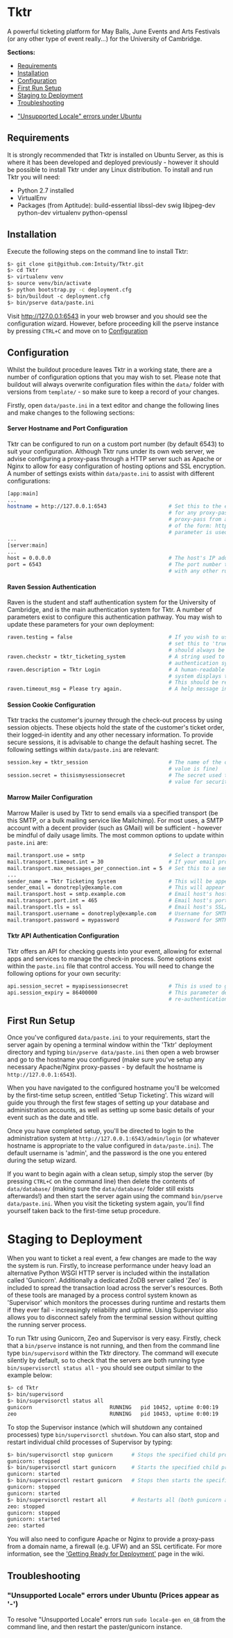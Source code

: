 # Tktr
A powerful ticketing platform for May Balls, June Events and Arts Festivals (or any other type of event really...) for the University of
Cambridge.

**Sections:**

- [Requirements](#requirements)
- [Installation](#installation)
- [Configuration](#configuration)
- [First Run Setup](#first-run-setup)
- [Staging to Deployment](#staging-to-deployment)
- [Troubleshooting](#troubleshooting)
 * ["Unsupported Locale" errors under Ubuntu](#unsupported-locale-errors-under-ubuntu)

## Requirements
It is strongly recommended that Tktr is installed on Ubuntu Server, as this is where it has been developed
and deployed previously - however it should be possible to install Tktr under any Linux distribution.
To install and run Tktr you will need:

- Python 2.7 installed
- VirtualEnv
- Packages (from Aptitude): build-essential libssl-dev swig libjpeg-dev python-dev virtualenv python-openssl


## Installation
Execute the following steps on the command line to install Tktr:

```bash
$> git clone git@github.com:Intuity/Tktr.git
$> cd Tktr
$> virtualenv venv
$> source venv/bin/activate
$> python bootstrap.py -c deployment.cfg
$> bin/buildout -c deployment.cfg
$> bin/pserve data/paste.ini
```

Visit http://127.0.0.1:6543 in your web browser and you should see the configuration wizard. However, before proceeding kill the pserve
instance by pressing `CTRL+C` and move on to [Configuration](#configuration)

## Configuration
Whilst the buildout procedure leaves Tktr in a working state, there are a number of configuration options that you may wish to set. Please
note that buildout will always overwrite configuration files within the `data/` folder with versions from `template/` - so make sure to keep
a record of your changes.

Firstly, open `data/paste.ini` in a text editor and change the following lines and make changes to the following sections:

#### Server Hostname and Port Configuration
Tktr can be configured to run on a custom port number (by default 6543) to suit your configuration. Although Tktr runs under its own web server,
we advise configuring a proxy-pass through a HTTP server such as Apache or Nginx to allow for easy configuration of hosting options and SSL
encryption. A number of settings exists within `data/paste.ini` to assist with different configurations:

```bash
[app:main]
...
hostname = http://127.0.0.1:6543                    # Set this to the external hostname for Tktr, compensating 
                                                    # for any proxy-pass configuration for example, if using a 
                                                    # proxy-pass from an SSL subdomain set hostname to an address 
                                                    # of the form: https://mysubdomain.mydomain.com - this 
                                                    # parameter is used to assemble absolute links
...
[server:main]
...
host = 0.0.0.0                                      # The host's IP address, for most purposes use '0.0.0.0'
port = 6543                                         # The port number to serve on - ensure this doesn't clash 
                                                    # with any other running services
```

#### Raven Session Authentication
Raven is the student and staff authentication system for the University of Cambridge, and is the main authentication system for Tktr. A
number of parameters exist to configure this authentication pathway. You may wish to update these parameters for your own deployment:

```bash
raven.testing = false                               # If you wish to use the demo Raven authentication system
                                                    # set this to 'true' - for staging into deployment, this 
                                                    # should always be 'false'.
raven.checkstr = tktr_ticketing_system              # A string used to acknowledge a login via the Raven 
                                                    # authentication system
raven.description = Tktr Login                      # A human-readable description that the Raven authentication 
                                                    # system displays to the student/staff member when logging in. 
                                                    # This should be recognisable as identifying your deployment.
raven.timeout_msg = Please try again.               # A help message in case authentication times out.
```

#### Session Cookie Configuration
Tktr tracks the customer's journey through the check-out process by using session objects. These objects hold the state of the customer's
ticket order, their logged-in identity and any other necessary information. To provide secure sessions, it is advisable to change the
default hashing secret. The following settings within `data/paste.ini` are relevant:

```bash
session.key = tktr_session                          # The name of the cookie used to track the customer (default 
                                                    # value is fine)
session.secret = thisismysessionsecret              # The secret used to hash the customer's identity (change this 
                                                    # value for security!)
```

#### Marrow Mailer Configuration
Marrow Mailer is used by Tktr to send emails via a specified transport (be this SMTP, or a bulk mailing service like Mailchimp). For most 
uses, a SMTP account with a decent provider (such as GMail) will be sufficient - however be mindful of daily usage limits. The most common
options to update within `paste.ini` are:

```bash
mail.transport.use = smtp                           # Select a transport to use - SMTP will suit most users
mail.transport.timeout.int = 30                     # If your email provider is slow, increase this timeout
mail.transport.max_messages_per_connection.int = 5  # Set this to a sensible value to avoid overloading your email host
...
sender_name = Tktr Ticketing System                 # This will be appear to the recipient as the sender's name
sender_email = donotreply@example.com               # This will appear as the sender's email - usually the same as the email account
mail.transport.host = smtp.example.com              # Email host's hostname
mail.transport.port.int = 465                       # Email host's port number
mail.transport.tls = ssl                            # Email host's SSL/TLS settings (delete if no SSL)
mail.transport.username = donotreply@example.com    # Username for SMTP access to email host
mail.transport.password = mypassword                # Password for SMTP access to email host
```

#### Tktr API Authentication Configuration
Tktr offers an API for checking guests into your event, allowing for external apps and services to manage the check-in process. Some options
exist within the `paste.ini` file that control access. You will need to change the following options for your own security:

```bash
api.session_secret = myapisessionsecret             # This is used to generate API authentication keys, it should be a long random string.
api.session_expiry = 86400000                       # This parameter determines how long an authentication key exists for before
                                                    # re-authentication is required.
```

## First Run Setup
Once you've configured `data/paste.ini` to your requirements, start the server again by opening a terminal window within the 'Tktr' deployment
directory and typing `bin/pserve data/paste.ini` then open a web browser and go to the hostname you configured (make sure you've setup any
necessary Apache/Nginx proxy-passes - by default the hostname is `http://127.0.0.1:6543`).

When you have navigated to the configured hostname you'll be welcomed by the first-time setup screen, entitled 'Setup Ticketing'. This wizard
will guide you through the first few stages of setting up your database and administration accounts, as well as setting up some basic details
of your event such as the date and title.

Once you have completed setup, you'll be directed to login to the administration system at `http://127.0.0.1:6543/admin/login` (or whatever
hostname is appropriate to the value configured in `data/paste.ini`). The default username is 'admin', and the password is the one you entered
during the setup wizard.

If you want to begin again with a clean setup, simply stop the server (by pressing `CTRL+C` on the command line) then delete the contents of 
`data/database/` (making sure the `data/database/` folder still exists afterwards!) and then start the server again using the command
`bin/pserve data/paste.ini`. When you visit the ticketing system again, you'll find yourself taken back to the first-time setup procedure.

# Staging to Deployment
When you want to ticket a real event, a few changes are made to the way the system is run. Firstly, to increase performance under heavy load
an alternative Python WSGI HTTP server is included within the installation called 'Gunicorn'. Additionally a dedicated ZoDB server called 'Zeo' 
is included to spread the transaction load across the server's resources. Both of these tools are managed by a process control system known as
'Supervisor' which monitors the processes during runtime and restarts them if they ever fail - increasingly reliability and uptime. Using
Supervisor also allows you to disconnect safely from the terminal session without quitting the running server process.

To run Tktr using Gunicorn, Zeo and Supervisor is very easy. Firstly, check that a `bin/pserve` instance is not running, and then from the
command line type `bin/supervisord` within the Tktr directory. The command will execute silently by default, so to check that the servers are
both running type `bin/supervisorctl status all` - you should see output similar to the example below:

```bash
$> cd Tktr
$> bin/supervisord
$> bin/supervisorctl status all
gunicorn                         RUNNING   pid 10452, uptime 0:00:19
zeo                              RUNNING   pid 10453, uptime 0:00:19
```

To stop the Supervisor instance (which will shutdown any contained processes) type `bin/supervisorctl shutdown`. You can also start, stop
and restart individual child processes of Supervisor by typing:
```bash
$> bin/supervisorctl stop gunicorn      # Stops the specified child process (here 'gunicorn')
gunicorn: stopped
$> bin/supervisorctl start gunicorn     # Starts the specified child process
gunicorn: started
$> bin/supervisorctl restart gunicorn   # Stops then starts the specified child process
gunicorn: stopped
gunicorn: started
$> bin/supervisorctl restart all        # Restarts all (both gunicorn and zeo) child processes (also works with stop and start)
zeo: stopped
gunicorn: stopped
gunicorn: started
zeo: started
```

You will also need to configure Apache or Nginx to provide a proxy-pass from a domain name, a firewall (e.g. UFW) and an SSL certificate. For
more information, see the ['Getting Ready for Deployment'](https://github.com/Intuity/Tktr/wiki/Getting-Ready-for-Deployment) page in the wiki.

## Troubleshooting

### "Unsupported Locale" errors under Ubuntu (Prices appear as '-')
To resolve "Unsupported Locale" errors run `sudo locale-gen en_GB` from the command line, and then restart
the paster/gunicorn instance.
